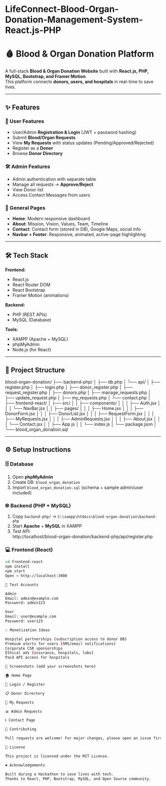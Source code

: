 # LifeConnect-Blood-Organ-Donation-Management-System-React.js-PHP

# 🩸 Blood & Organ Donation Platform

A full-stack **Blood & Organ Donation Website** built with **React.js, PHP, MySQL, Bootstrap, and Framer Motion**.  
This platform connects **donors, users, and hospitals** in real-time to save lives.

---

## ✨ Features

### 👤 User Features
- User/Admin **Registration & Login** (JWT + password hashing)
- Submit **Blood/Organ Requests**
- View **My Requests** with status updates (Pending/Approved/Rejected)
- Register as a **Donor**
- Browse **Donor Directory**

### 🛠️ Admin Features
- Admin authentication with separate table
- Manage all requests → **Approve/Reject**
- View Donor list
- Access Contact Messages from users

### 📄 General Pages
- **Home**: Modern responsive dashboard
- **About**: Mission, Vision, Values, Team, Timeline
- **Contact**: Contact form (stored in DB), Google Maps, social info
- **Navbar + Footer**: Responsive, animated, active-page highlighting

---

## 🛠️ Tech Stack

**Frontend:**
- React.js
- React Router DOM
- React Bootstrap
- Framer Motion (animations)

**Backend:**
- PHP (REST APIs)
- MySQL (Database)

**Tools:**
- XAMPP (Apache + MySQL)
- phpMyAdmin
- Node.js (for React)

---

## 📂 Project Structure

blood-organ-donation/
├── backend-php/
│ ├── db.php
│ └── api/
│ ├── register.php
│ ├── login.php
│ ├── donor_register.php
│ ├── request_register.php
│ ├── donors.php
│ ├── manage_requests.php
│ ├── update_request.php
│ ├── my_requests.php
│ └── contact.php
│
├── frontend-react/
│ ├── src/
│ │ ├── components/
│ │ │ ├── Auth.jsx
│ │ │ └── NavBar.jsx
│ │ ├── pages/
│ │ │ ├── Home.jsx
│ │ │ ├── DonorForm.jsx
│ │ │ ├── DonorList.jsx
│ │ │ ├── RequestForm.jsx
│ │ │ ├── MyRequests.jsx
│ │ │ ├── AdminRequests.jsx
│ │ │ ├── About.jsx
│ │ │ └── Contact.jsx
│ │ ├── App.js
│ │ └── index.js
│ └── package.json
│
└── blood_organ_donation.sql




---

## ⚙️ Setup Instructions

### 🗄️ Database
1. Open **phpMyAdmin**
2. Create DB: `blood_organ_donation`
3. Import `blood_organ_donation.sql` (schema + sample admin/user included)

### 🌐 Backend (PHP + MySQL)
1. Copy `backend-php/` → `C:\xampp\htdocs\blood-organ-donation\backend-php`
2. Start **Apache** + **MySQL** in XAMPP
3. Test API:  
http://localhost/blood-organ-donation/backend-php/api/register.php



### 💻 Frontend (React)
```bash
cd frontend-react
npm install
npm start
Open → http://localhost:3000

🧪 Test Accounts

Admin
Email: admin@example.com
Password: admin123

User
Email: user@example.com
Password: user123

💡 Monetization Ideas

Hospital partnerships (subscription access to donor DB)
Premium alerts for users (SMS/email notifications)
Corporate CSR sponsorships
Ethical ads (insurance, hospitals, labs)
Paid API access for hospitals

📸 Screenshots (add your screenshots here)

🏠 Home Page

🔐 Login / Register

📋 Donor Directory

📌 My Requests

📊 Admin Requests

📞 Contact Page

🤝 Contributing

Pull requests are welcome! For major changes, please open an issue first.

📜 License

This project is licensed under the MIT License.

❤️ Acknowledgements

Built during a Hackathon to save lives with tech.
Thanks to React, PHP, Bootstrap, MySQL, and Open Source community.
